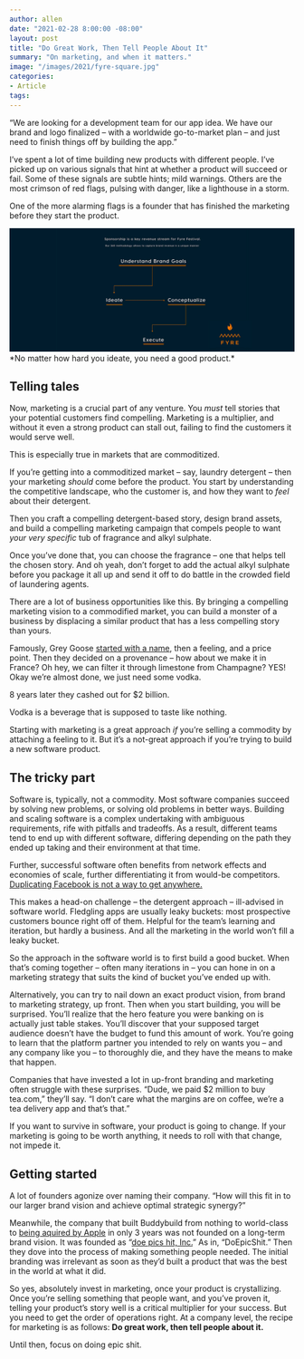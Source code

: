 ```yaml
---
author: allen
date: "2021-02-28 8:00:00 -08:00"
layout: post
title: "Do Great Work, Then Tell People About It"
summary: "On marketing, and when it matters."
image: "/images/2021/fyre-square.jpg"
categories:
- Article
tags:
---
```


“We are looking for a development team for our app idea. We have our brand and logo finalized – with a worldwide go-to-market plan – and just need to finish things off by building the app.”

I’ve spent a lot of time building new products with different people. I’ve picked up on various signals that hint at whether a product will succeed or fail. Some of these signals are subtle hints; mild warnings. Others are the most crimson of red flags, pulsing with danger, like a lighthouse in a storm.

One of the more alarming flags is a founder that has finished the marketing before they start the product.

<img src="/images/2021/fyre-ideate.jpg" />
*No matter how hard you ideate, you need a good product.*

## Telling tales

Now, marketing is a crucial part of any venture. You *must* tell stories that your potential customers find compelling. Marketing is a multiplier, and without it even a strong product can stall out, failing to find the customers it would serve well.

This is especially true in markets that are commoditized.

If you’re getting into a commoditized market – say, laundry detergent – then your marketing *should* come before the product. You start by understanding the competitive landscape, who the customer is, and how they want to *feel* about their detergent.

Then you craft a compelling detergent-based story, design brand assets, and build a compelling marketing campaign that compels people to want _your very specific_ tub of fragrance and alkyl sulphate.

Once you’ve done that, you can choose the fragrance – one that helps tell the chosen story. And oh yeah, don’t forget to add the actual alkyl sulphate before you package it all up and send it off to do battle in the crowded field of laundering agents.

There are a lot of business opportunities like this. By bringing a compelling marketing vision to a commodified market, you can build a monster of a business by displacing a similar product that has a less compelling story than yours.

Famously, Grey Goose [started with a name](https://nymag.com/nymetro/news/bizfinance/biz/features/10816/), then a feeling, and a price point. Then they decided on a provenance – how about we make it in France? Oh hey, we can filter it through limestone from Champagne? YES! Okay we’re almost done, we just need some vodka.

8 years later they cashed out for $2 billion.

Vodka is a beverage that is supposed to taste like nothing.

Starting with marketing is a great approach *if* you’re selling a commodity by attaching a feeling to it. But it’s a not-great approach if you’re trying to build a new software product.

## The tricky part
Software is, typically, not a commodity. Most software companies succeed by solving new problems, or solving old problems in better ways. Building and scaling software is a complex undertaking with ambiguous requirements, rife with pitfalls and tradeoffs. As a result, different teams tend to end up with different software, differing depending on the path they ended up taking and their environment at that time.

Further, successful software often benefits from network effects and economies of scale, further differentiating it from would-be competitors. [Duplicating Facebook is not a way to get anywhere.](https://allenpike.com/2020/how-to-not-build-a-social-network)

This makes a head-on challenge – the detergent approach – ill-advised in software world. Fledgling apps are usually leaky buckets: most prospective customers bounce right off of them. Helpful for the team’s learning and iteration, but hardly a business. And all the marketing in the world won’t fill a leaky bucket.

So the approach in the software world is to first build a good bucket. When that’s coming together – often many iterations in – you can hone in on a marketing strategy that suits the kind of bucket you’ve ended up with.

Alternatively, you can try to nail down an exact product vision, from brand to marketing strategy, up front. Then when you start building, you will be surprised. You’ll realize that the hero feature you were banking on is actually just table stakes. You’ll discover that your supposed target audience doesn’t have the budget to fund this amount of work. You’re going to learn that the platform partner you intended to rely on wants you – and any company like you – to thoroughly die, and they have the means to make that happen.

Companies that have invested a lot in up-front branding and marketing often struggle with these surprises. “Dude, we paid $2 million to buy tea.com,” they’ll say. “I don’t care what the margins are on coffee, we’re a tea delivery app and that’s that.”

If you want to survive in software, your product is going to change. If your marketing is going to be worth anything, it needs to roll with that change, not impede it.

## Getting started
A lot of founders agonize over naming their company. “How will this fit in to our larger brand vision and achieve optimal strategic synergy?”

Meanwhile, the company that built Buddybuild from nothing to world-class to [being aquired by Apple](https://techcrunch.com/2018/01/02/apple-buys-app-development-service-buddybuild/) in only 3 years was not founded on a long-term brand vision. It was founded as “[doe pics hit, Inc.](https://www.bloomberg.com/profile/company/1379899D:CN)” As in, “DoEpicShit.” Then they dove into the process of making something people needed. The initial branding was irrelevant as soon as they’d built a product that was the best in the world at what it did.

So yes, absolutely invest in marketing, once your product is crystallizing. Once you’re selling something that people want, and you’ve proven it, telling your product’s story well is a critical multiplier for your success. But you need to get the order of operations right. At a company level, the recipe for marketing is as follows: **Do great work, then tell people about it.**

Until then, focus on doing epic shit.

